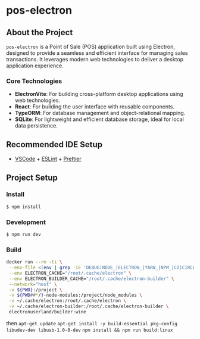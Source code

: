 # pos-electron

## About the Project

`pos-electron` is a Point of Sale (POS) application built using Electron, designed to provide a seamless and efficient interface for managing sales transactions. It leverages modern web technologies to deliver a desktop application experience.

### Core Technologies

- **ElectronVite**: For building cross-platform desktop applications using web technologies.
- **React**: For building the user interface with reusable components.
- **TypeORM**: For database management and object-relational mapping.
- **SQLite**: For lightweight and efficient database storage, ideal for local data persistence.

## Recommended IDE Setup

- [VSCode](https://code.visualstudio.com/) + [ESLint](https://marketplace.visualstudio.com/items?itemName=dbaeumer.vscode-eslint) + [Prettier](https://marketplace.visualstudio.com/items?itemName=esbenp.prettier-vscode)

## Project Setup

### Install

```bash
$ npm install
```

### Development

```bash
$ npm run dev
```

### Build

```bash
docker run --rm -ti \
 --env-file <(env | grep -iE 'DEBUG|NODE_|ELECTRON_|YARN_|NPM_|CI|CIRCLE|TRAVIS_TAG|TRAVIS|TRAVIS_REPO_|TRAVIS_BUILD_|TRAVIS_BRANCH|TRAVIS_PULL_REQUEST_|APPVEYOR_|CSC_|GH_|GITHUB_|BT_|AWS_|STRIP|BUILD_') \
 --env ELECTRON_CACHE="/root/.cache/electron" \
 --env ELECTRON_BUILDER_CACHE="/root/.cache/electron-builder" \
 --network="host" \
 -v ${PWD}:/project \
 -v ${PWD##*/}-node-modules:/project/node_modules \
 -v ~/.cache/electron:/root/.cache/electron \
 -v ~/.cache/electron-builder:/root/.cache/electron-builder \
 electronuserland/builder:wine
```
then 
`apt-get update`
`apt-get install -y build-essential pkg-config libudev-dev libusb-1.0-0-dev`
`npm install && npm run build:linux`
